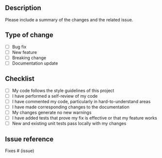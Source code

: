 ## Description

Please include a summary of the changes and the related issue. 

## Type of change

- [ ] Bug fix 
- [ ] New feature 
- [ ] Breaking change 
- [ ] Documentation update

## Checklist

- [ ] My code follows the style guidelines of this project
- [ ] I have performed a self-review of my code
- [ ] I have commented my code, particularly in hard-to-understand areas
- [ ] I have made corresponding changes to the documentation
- [ ] My changes generate no new warnings
- [ ] I have added tests that prove my fix is effective or that my feature works
- [ ] New and existing unit tests pass locally with my changes

## Issue reference

Fixes # (issue)